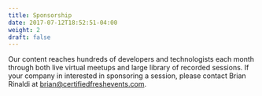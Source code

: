 ```yaml
---
title: Sponsorship
date: 2017-07-12T18:52:51-04:00
weight: 2
draft: false
---
```


Our content reaches hundreds of developers and technologists each month through both live virtual meetups and large library of recorded sessions. If your company in interested in sponsoring a session, please contact Brian Rinaldi at [brian@certifiedfreshevents.com](mailto:brian@certifiedfreshevents.com).
